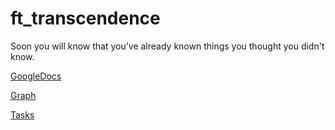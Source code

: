 # ft_transcendence
Soon you will know that you’ve already known things you thought you didn't know.

[GoogleDocs](https://docs.google.com/document/d/1QCdW1kF9r6i3H3vsXHeFf6kpitJtNIXjT26Cx6C-l2M/edit)

[Graph](https://lucid.app/lucidchart/ad4b3146-8ea6-4981-b7cc-012bb30354f8/edit?beaconFlowId=678262212975d452&name=docs&callback=close&callback_type=back&source=Google+Docs+Add-on&referringApp=google+docs&page=0_0#)

[Tasks](https://trello.com/b/qIuulcFM/fttranscendence)
